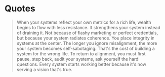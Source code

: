 # Quotes

> When your systems reflect your own metrics for a rich life, wealth begins to flow with less resistance.
> It strengthens your system instead of draining it.
> Not because of flashy marketing or perfect credentials, but because your system radiates coherence.
> You place integrity in systems at the center.
> The longer you ignore misalignment, the more your system becomes self-sabotaging.
> That's the cost of building a system for the wrong life.
> To return to alignment, you must first pause, step back, audit your systems, ask yourself the hard questions.
> Every system starts working better because it's now serving a vision that's true.
